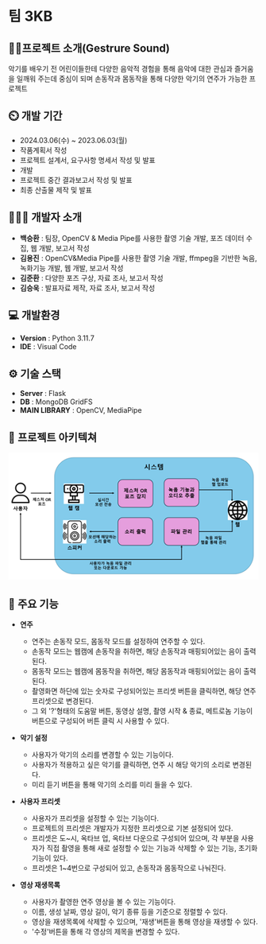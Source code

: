 # 팀 3KB

## 👨‍🏫프로젝트 소개(Gestrure Sound)
악기를 배우기 전 어린이들한테 다양한 음악적 경험을 통해 음악에 대한 관심과 즐거움을 일깨워 주는데 중심이 되며 손동작과 몸동작을 통해 다양한 악기의 연주가 가능한 프로젝트

## ⏲️ 개발 기간 
- 2024.03.06(수) ~ 2023.06.03(월)
- 작품계획서 작성
- 프로젝트 설계서, 요구사항 명세서 작성 및 발표
- 개발
- 프로젝트 중간 결과보고서 작성 및 발표
- 최종 산출물 제작 및 발표 
  
## 🧑‍🤝‍🧑 개발자 소개 
- **백승환** : 팀장, OpenCV & Media Pipe를 사용한 촬영 기술 개발, 포즈 데이터 수집, 웹 개발, 보고서 작성
- **김용진** : OpenCV&Media Pipe를 사용한 촬영 기술 개발, ffmpeg을 기반한 녹음, 녹화기능 개발, 웹 개발, 보고서 작성
- **김준환** : 다양한 포즈 구상, 자료 조사, 보고서 작성
- **김승욱** : 발표자료 제작, 자료 조사, 보고서 작성

## 💻 개발환경
- **Version** : Python 3.11.7
- **IDE** : Visual Code

## ⚙️ 기술 스택 
- **Server** : Flask
- **DB** : MongoDB GridFS
- **MAIN LIBRARY** : OpenCV, MediaPipe

## 📝 프로젝트 아키텍쳐
![프로젝트 시스템 아키텍쳐](https://github.com/Baekbanjang/3KB-capstone/blob/main/gesture_sound_system_architecture.png)

## 📌 주요 기능
- **연주**
  - 연주는 손동작 모드, 몸동작 모드를 설정하여 연주할 수 있다.
  - 손동작 모드는 웹캠에 손동작을 취하면, 해당 손동작과 매핑되어있는 음이 출력된다.
  - 몸동작 모드는 웹캠에 몸동작을 취하면, 해당 몸동작과 매핑되어있는 음이 출력된다.
  - 촬영화면 하단에 있는 숫자로 구성되어있는 프리셋 버튼을 클릭하면, 해당 연주 프리셋으로 변경된다.
  - 그 외 '?'형태의 도움말 버튼, 동영상 설명, 촬영 시작 & 종료, 메트로놈 기능이 버튼으로 구성되어 버튼 클릭 시 사용할 수 있다.
  
- **악기 설정**
  - 사용자가 악기의 소리를 변경할 수 있는 기능이다.
  - 사용자가 적용하고 싶은 악기를 클릭하면, 연주 시 해당 악기의 소리로 변경된다.
  - 미리 듣기 버튼을 통해 악기의 소리를 미리 들을 수 있다. 

- **사용자 프리셋**
  - 사용자가 프리셋을 설정할 수 있는 기능이다.
  - 프로젝트의 프리셋은 개발자가 지정한 프리셋으로 기본 설정되어 있다.
  - 프리셋은 도~시, 옥타브 업, 옥타브 다운으로 구성되어 있으며, 각 부분을 사용자가 직접 촬영을 통해 새로 설정할 수 있는 기능과 삭제할 수 있는 기능, 초기화 기능이 있다.
  - 프리셋은 1~4번으로 구성되어 있고, 손동작과 몸동작으로 나눠진다.

- **영상 재생목록**
  - 사용자가 촬영한 연주 영상을 볼 수 있는 기능이다.
  - 이름, 생성 날짜, 영상 길이, 악기 종류 등을 기준으로 정렬할 수 있다.
  - 영상을 재생목록에 삭제할 수 있으며, '재생'버튼을 통해 영상을 재생할 수 있다.
  - '수정'버튼을 통해 각 영상의 제목을 변경할 수 있다.
